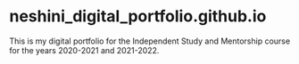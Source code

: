 # neshini_digital_portfolio.github.io
This is my digital portfolio for the Independent Study and Mentorship course for the years 2020-2021 and 2021-2022.
